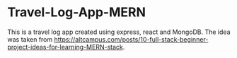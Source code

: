 # Travel-Log-App-MERN
 This is a travel log app created using express, react and MongoDB. The idea was taken from https://altcampus.com/posts/10-full-stack-beginner-project-ideas-for-learning-MERN-stack.
